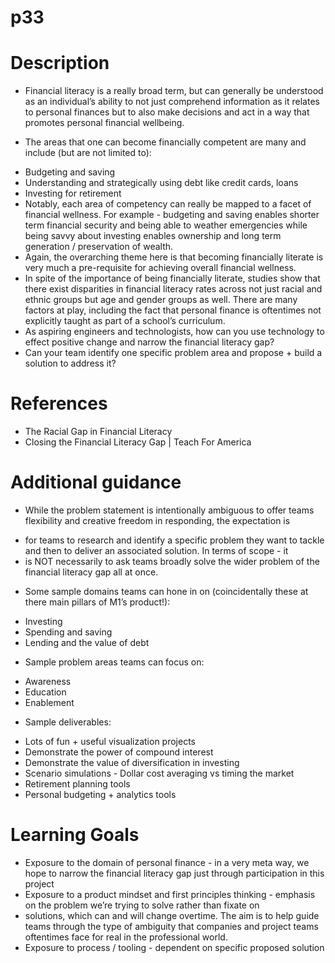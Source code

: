 # p33
# Description
* Financial literacy is a really broad term, but can generally be understood as an individual’s ability to not just comprehend information as it relates to personal finances but to also make decisions and act in a way that promotes personal financial wellbeing.
- The areas that one can become financially competent are many and include (but are not limited to):
* Budgeting and saving
* Understanding and strategically using debt like credit cards, loans
* Investing for retirement
* Notably, each area of competency can really be mapped to a facet of financial wellness. For example - budgeting and saving enables shorter term financial security and being able to weather emergencies while being savvy about investing enables ownership and long term generation / preservation of wealth.
* Again, the overarching theme here is that becoming financially literate is very much a pre-requisite for achieving overall financial wellness.
* In spite of the importance of being financially literate, studies show that there exist disparities in financial literacy rates across not just racial and ethnic groups but age and gender groups as well. There are many factors at play, including the fact that personal finance is oftentimes not explicitly taught as part of a school’s curriculum.
* As aspiring engineers and technologists, how can you use technology to effect positive change and narrow the financial literacy gap?
* Can your team identify one specific problem area and propose + build a solution to address it?

# References
* The Racial Gap in Financial Literacy
* Closing the Financial Literacy Gap | Teach For America
# Additional guidance
- While the problem statement is intentionally ambiguous to offer teams flexibility and creative freedom in responding, the expectation is
* for teams to research and identify a specific problem they want to tackle and then to deliver an associated solution. In terms of scope - it
* is NOT necessarily to ask teams broadly solve the wider problem of the financial literacy gap all at once.
- Some sample domains teams can hone in on (coincidentally these at there main pillars of M1’s product!):
* Investing
* Spending and saving
* Lending and the value of debt
- Sample problem areas teams can focus on:
* Awareness
* Education
* Enablement
- Sample deliverables:
* Lots of fun + useful visualization projects
* Demonstrate the power of compound interest
* Demonstrate the value of diversification in investing
* Scenario simulations - Dollar cost averaging vs timing the market
* Retirement planning tools
* Personal budgeting + analytics tools

# Learning Goals
* Exposure to the domain of personal finance - in a very meta way, we hope to narrow the financial literacy gap just through participation in this project
* Exposure to a product mindset and first principles thinking - emphasis on the problem we’re trying to solve rather than fixate on
* solutions, which can and will change overtime. The aim is to help guide teams through the type of ambiguity that companies and project teams oftentimes face for real in the professional world.
* Exposure to process / tooling - dependent on specific proposed solution